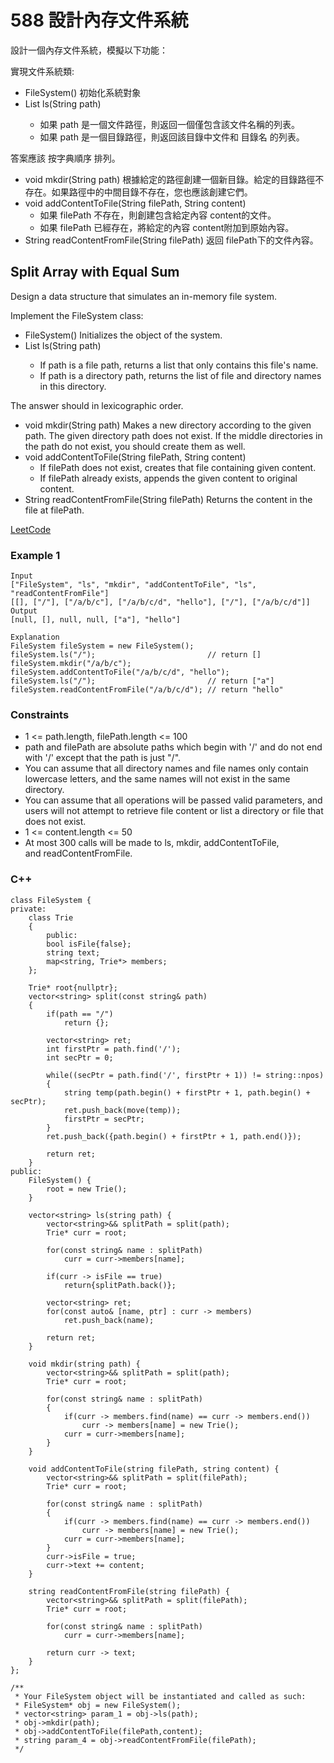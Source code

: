 # 588 設計內存文件系統
設計一個內存文件系統，模擬以下功能：

實現文件系統類:

* FileSystem() 初始化系統對象
* List<String> ls(String path)
  * 如果 path 是一個文件路徑，則返回一個僅包含該文件名稱的列表。
  * 如果 path 是一個目錄路徑，則返回該目錄中文件和 目錄名 的列表。

答案應該 按字典順序 排列。

* void mkdir(String path) 根據給定的路徑創建一個新目錄。給定的目錄路徑不存在。如果路徑中的中間目錄不存在，您也應該創建它們。
* void addContentToFile(String filePath, String content)
  * 如果 filePath 不存在，則創建包含給定內容 content的文件。
  * 如果 filePath 已經存在，將給定的內容 content附加到原始內容。
* String readContentFromFile(String filePath) 返回 filePath下的文件內容。



## Split Array with Equal Sum

Design a data structure that simulates an in-memory file system.

Implement the FileSystem class:

* FileSystem() Initializes the object of the system.
* List<String> ls(String path)
  * If path is a file path, returns a list that only contains this file's name.
  * If path is a directory path, returns the list of file and directory names in this directory.

The answer should in lexicographic order.
* void mkdir(String path) Makes a new directory according to the given path. The given directory path does not exist. If the middle directories in the path do not exist, you should create them as well.
* void addContentToFile(String filePath, String content)
  * If filePath does not exist, creates that file containing given content.
  * If filePath already exists, appends the given content to original content.
* String readContentFromFile(String filePath) Returns the content in the file at filePath.


[LeetCode](https://leetcode-cn.com/design-in-memory-file-system/)

### Example 1

```
Input
["FileSystem", "ls", "mkdir", "addContentToFile", "ls", "readContentFromFile"]
[[], ["/"], ["/a/b/c"], ["/a/b/c/d", "hello"], ["/"], ["/a/b/c/d"]]
Output
[null, [], null, null, ["a"], "hello"]

Explanation
FileSystem fileSystem = new FileSystem();
fileSystem.ls("/");                         // return []
fileSystem.mkdir("/a/b/c");
fileSystem.addContentToFile("/a/b/c/d", "hello");
fileSystem.ls("/");                         // return ["a"]
fileSystem.readContentFromFile("/a/b/c/d"); // return "hello"
```

### Constraints

* 1 <= path.length, filePath.length <= 100
* path and filePath are absolute paths which begin with '/' and do not end with '/' except that the path is just "/".
* You can assume that all directory names and file names only contain lowercase letters, and the same names will not exist in the same directory.
* You can assume that all operations will be passed valid parameters, and users will not attempt to retrieve file content or list a directory or file that does not exist.
* 1 <= content.length <= 50
* At most 300 calls will be made to ls, mkdir, addContentToFile, and readContentFromFile.



### C++ 

```
class FileSystem {
private:
    class Trie
    {
        public:
        bool isFile{false};
        string text;
        map<string, Trie*> members;            
    };

    Trie* root{nullptr};
    vector<string> split(const string& path)
    {
        if(path == "/")
            return {};

        vector<string> ret;
        int firstPtr = path.find('/');
        int secPtr = 0;

        while((secPtr = path.find('/', firstPtr + 1)) != string::npos)
        {
            string temp(path.begin() + firstPtr + 1, path.begin() + secPtr);
            ret.push_back(move(temp));
            firstPtr = secPtr;
        }
        ret.push_back({path.begin() + firstPtr + 1, path.end()});

        return ret;
    }
public:
    FileSystem() {
        root = new Trie();
    }
    
    vector<string> ls(string path) {
        vector<string>&& splitPath = split(path); 
        Trie* curr = root;

        for(const string& name : splitPath)
            curr = curr->members[name];
        
        if(curr -> isFile == true)
            return{splitPath.back()};
        
        vector<string> ret;
        for(const auto& [name, ptr] : curr -> members)
            ret.push_back(name);        

        return ret;
    }
    
    void mkdir(string path) {
        vector<string>&& splitPath = split(path); 
        Trie* curr = root;

        for(const string& name : splitPath)
        {    
            if(curr -> members.find(name) == curr -> members.end())
                curr -> members[name] = new Trie();
            curr = curr->members[name];
        }
    }
    
    void addContentToFile(string filePath, string content) {
        vector<string>&& splitPath = split(filePath); 
        Trie* curr = root;

        for(const string& name : splitPath)
        {    
            if(curr -> members.find(name) == curr -> members.end())
                curr -> members[name] = new Trie();
            curr = curr->members[name];
        }
        curr->isFile = true;
        curr->text += content;
    }
    
    string readContentFromFile(string filePath) {
        vector<string>&& splitPath = split(filePath); 
        Trie* curr = root;

        for(const string& name : splitPath)
            curr = curr->members[name];

        return curr -> text;
    }
};

/**
 * Your FileSystem object will be instantiated and called as such:
 * FileSystem* obj = new FileSystem();
 * vector<string> param_1 = obj->ls(path);
 * obj->mkdir(path);
 * obj->addContentToFile(filePath,content);
 * string param_4 = obj->readContentFromFile(filePath);
 */
```
